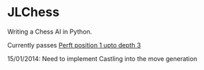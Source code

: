 JLChess
=======

Writing a Chess AI in Python.

Currently passes [Perft position 1 upto depth 3](http://chessprogramming.wikispaces.com/Perft+Results)

15/01/2014:  Need to implement Castling into the move generation

